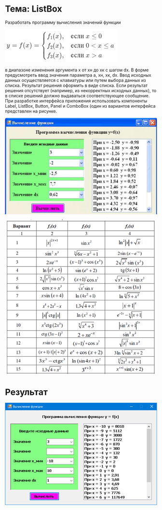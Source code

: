# Тема: ListBox

Разработать программу вычисления значений функции

![Formula](ScreenShot04.png)

в диапазоне изменения аргумента х от хн до хк с шагом dx.
В форме предусмотреть ввод значения параметра а, хн, хк, dx.
Ввод исходных данных осуществляется с клавиатуры или путем выбора данных из списка.
Результат решения оформить в виде списка. Если результат решения отсутствует (например, из некорректных исходных данных), то в списке решений должно выдаваться соответствующее сообщение.
При разработке интерфейса приложения использовать компоненты Label, ListBox, Button, Panel и ComboBox (один из вариантов интерфейса представлен на рисунке.

![ScreenShot](ScreenShot01.png)

![ScreenShot](ScreenShot02.png)

# Результат

![ScreenShot](ScreenShot03.png)

